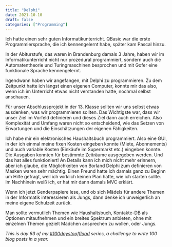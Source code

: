 ```yaml
---
title: "Delphi"
date: 2021-10-10
draft: false
categories: ["Programming"]
---
```

Ich hatte einen sehr guten Informatikunterricht. QBasic war die erste Programmiersprache, die ich kennengelernt habe, später kam Pascal hinzu.

In der Abiturstufe, das waren in Brandenburg damals 3 Jahre, haben wir im Informatikunterricht nicht nur prozedural programmiert, sondern auch die Automatentheorie und Turingmaschinen besprochen und mit Gofer eine funktionale Sprache kennengelernt.

Irgendwann haben wir angefangen, mit Delphi zu programmieren. Zu dem Zeitpunkt hatte ich längst einen eigenen Computer, konnte mir das also, wenn ich im Unterricht etwas nicht verstanden hatte, nochmal selbst anschauen.

Für unser Abschlussprojekt in der 13. Klasse sollten wir uns selbst etwas ausdenken, was wir programmieren sollten. Das Wichtigste war, dass wir unser Ziel im Vorfeld definieren und dieses Ziel dann auch erreichen. Also Komplexität und Umfang waren nicht so entscheidend, wie das Setzen von Erwartungen und die Einschätzungen der eigenen Fähigkeiten.

Ich habe mir ein elektronisches Haushaltsbuch programmiert. Also eine GUI, in der ich einmal meine fixen Kosten eingeben konnte (Miete, Abonnements) und auch variable Kosten (Einkäufe im Supermarkt etc.) eingeben konnte. Die Ausgaben konnten für bestimmte Zeiträume ausgegeben werden. Und das hat alles funktioniert! An Details kann ich mich nicht mehr erinnern, aber ich glaube, die Möglichkeiten von Borland Delphi zum definieren von Masken waren sehr mächtig. Einen Freund hatte ich damals ganz zu Beginn um Hilfe gefragt, weil ich wirklich keinen Plan hatte, wie ich starten sollte. Im Nachhinein weiß ich, er hat mir dann damals MVC erklärt.

Wenn ich jetzt Genderpapiere lese, und ob sich Mädels für andere Themen in der Informatik interessieren als Jungs, dann denke ich unweigerlich an meine eigene Schulzeit zurück.

Man sollte vermutlich Themen wie Haushaltsbuch, Kontakte-DB als Optionen mitaufnehmen und ein breites Spektrum anbieten, ohne mit einzelnen Themen gezielt Mädchen ansprechen zu wollen, oder Jungs.

_This is day 63 of my [#100daystooffload](https://100daystooffload.com/) series, a challenge to write 100 blog posts in a year._